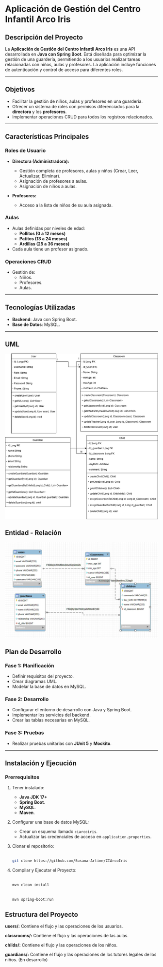 # Aplicación de Gestión del Centro Infantil Arco Iris

## Descripción del Proyecto
La **Aplicación de Gestión del Centro Infantil Arco Iris** es una API desarrollada en **Java con Spring Boot**. Está diseñada para optimizar la gestión de una guardería, permitiendo a los usuarios realizar tareas relacionadas con niños, aulas y profesores. La aplicación incluye funciones de autenticación y control de acceso para diferentes roles.

---

## Objetivos
- Facilitar la gestión de niños, aulas y profesores en una guardería.
- Ofrecer un sistema de roles con permisos diferenciados para la **directora** y los **profesores**.
- Implementar operaciones CRUD para todos los registros relacionados.

---

## Características Principales

### Roles de Usuario
- **Directora (Administradora):**
  - Gestión completa de profesores, aulas y niños (Crear, Leer, Actualizar, Eliminar).
  - Asignación de profesores a aulas.
  - Asignación de niños a aulas.
  
- **Profesores:**
  - Acceso a la lista de niños de su aula asignada.

### Aulas
- Aulas definidas por niveles de edad:
  - **Pollitos (0 a 12 meses)**
  - **Patitos (13 a 24 meses)**
  - **Ardillas (25 a 36 meses)**
- Cada aula tiene un profesor asignado.

### Operaciones CRUD
- Gestión de:
  - Niños.
  - Profesores.
  - Aulas.
 
---

## Tecnologías Utilizadas
- **Backend**: Java con Spring Boot.
- **Base de Datos**: MySQL.

---
## UML

![Diagrama UML](src/main/resources/UML.png)

## Entidad - Relación

![ENTIDAD RELACION](src/main/resources/ER.jpg)


## Plan de Desarrollo

### Fase 1: Planificación
- Definir requisitos del proyecto.
- Crear diagramas UML.
- Modelar la base de datos en MySQL.

### Fase 2: Desarrollo
- Configurar el entorno de desarrollo con Java y Spring Boot.
- Implementar los servicios del backend.
- Crear las tablas necesarias en MySQL.

### Fase 3: Pruebas
- Realizar pruebas unitarias con **JUnit 5** y **Mockito**.

---

## Instalación y Ejecución

### Prerrequisitos

1. Tener instalado:
   - **Java JDK 17+**
   - **Spring Boot**.
   - **MySQL**.
   - **Maven**.

2. Configurar una base de datos MySQL:
   - Crear un esquema llamado `ciarcoiris`.
   - Actualizar las credenciales de acceso en `application.properties`.

3. Clonar el repositorio:

   ```bash

   git clone https://github.com/Susana-Artime/CIArcoIris

   ```

4. Compilar y Ejecutar el Proyecto:

   ```bash
   
   mvn clean install

   ```

    ```bash
    
   mvn spring-boot:run
    
    ```

## Estructura del Proyecto

**users/:** Contiene el flujo y las operaciones de los usuarios.

**classrooms/:** Contiene el flujo y las operaciones de las aulas.

**childs/:** Contiene el flujo y las operaciones de los niños.

**guardians/:** Contiene el flujo y las operaciones de los tutores legales de los niños. (En desarrollo)





